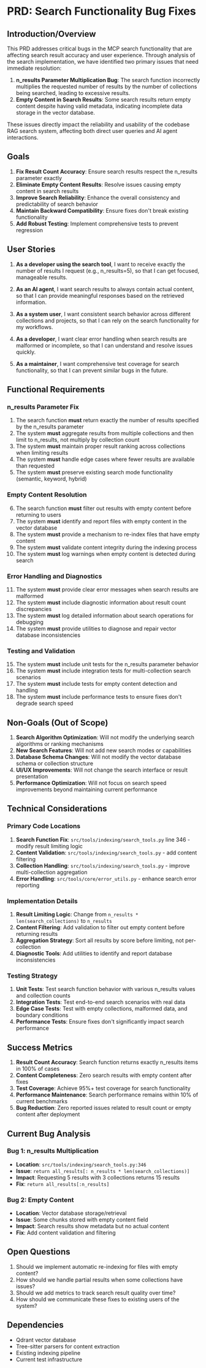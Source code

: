 # PRD: Search Functionality Bug Fixes

## Introduction/Overview

This PRD addresses critical bugs in the MCP search functionality that are affecting search result accuracy and user experience. Through analysis of the search implementation, we have identified two primary issues that need immediate resolution:

1. **n_results Parameter Multiplication Bug**: The search function incorrectly multiplies the requested number of results by the number of collections being searched, leading to excessive results.
2. **Empty Content in Search Results**: Some search results return empty content despite having valid metadata, indicating incomplete data storage in the vector database.

These issues directly impact the reliability and usability of the codebase RAG search system, affecting both direct user queries and AI agent interactions.

## Goals

1. **Fix Result Count Accuracy**: Ensure search results respect the n_results parameter exactly
2. **Eliminate Empty Content Results**: Resolve issues causing empty content in search results
3. **Improve Search Reliability**: Enhance the overall consistency and predictability of search behavior
4. **Maintain Backward Compatibility**: Ensure fixes don't break existing functionality
5. **Add Robust Testing**: Implement comprehensive tests to prevent regression

## User Stories

1. **As a developer using the search tool**, I want to receive exactly the number of results I request (e.g., n_results=5), so that I can get focused, manageable results.

2. **As an AI agent**, I want search results to always contain actual content, so that I can provide meaningful responses based on the retrieved information.

3. **As a system user**, I want consistent search behavior across different collections and projects, so that I can rely on the search functionality for my workflows.

4. **As a developer**, I want clear error handling when search results are malformed or incomplete, so that I can understand and resolve issues quickly.

5. **As a maintainer**, I want comprehensive test coverage for search functionality, so that I can prevent similar bugs in the future.

## Functional Requirements

### n_results Parameter Fix

1. The search function **must** return exactly the number of results specified by the n_results parameter
2. The system **must** aggregate results from multiple collections and then limit to n_results, not multiply by collection count
3. The system **must** maintain proper result ranking across collections when limiting results
4. The system **must** handle edge cases where fewer results are available than requested
5. The system **must** preserve existing search mode functionality (semantic, keyword, hybrid)

### Empty Content Resolution

6. The search function **must** filter out results with empty content before returning to users
7. The system **must** identify and report files with empty content in the vector database
8. The system **must** provide a mechanism to re-index files that have empty content
9. The system **must** validate content integrity during the indexing process
10. The system **must** log warnings when empty content is detected during search

### Error Handling and Diagnostics

11. The system **must** provide clear error messages when search results are malformed
12. The system **must** include diagnostic information about result count discrepancies
13. The system **must** log detailed information about search operations for debugging
14. The system **must** provide utilities to diagnose and repair vector database inconsistencies

### Testing and Validation

15. The system **must** include unit tests for the n_results parameter behavior
16. The system **must** include integration tests for multi-collection search scenarios
17. The system **must** include tests for empty content detection and handling
18. The system **must** include performance tests to ensure fixes don't degrade search speed

## Non-Goals (Out of Scope)

1. **Search Algorithm Optimization**: Will not modify the underlying search algorithms or ranking mechanisms
2. **New Search Features**: Will not add new search modes or capabilities
3. **Database Schema Changes**: Will not modify the vector database schema or collection structure
4. **UI/UX Improvements**: Will not change the search interface or result presentation
5. **Performance Optimization**: Will not focus on search speed improvements beyond maintaining current performance

## Technical Considerations

### Primary Code Locations

1. **Search Function Fix**: `src/tools/indexing/search_tools.py` line 346 - modify result limiting logic
2. **Content Validation**: `src/tools/indexing/search_tools.py` - add content filtering
3. **Collection Handling**: `src/tools/indexing/search_tools.py` - improve multi-collection aggregation
4. **Error Handling**: `src/tools/core/error_utils.py` - enhance search error reporting

### Implementation Details

1. **Result Limiting Logic**: Change from `n_results * len(search_collections)` to `n_results`
2. **Content Filtering**: Add validation to filter out empty content before returning results
3. **Aggregation Strategy**: Sort all results by score before limiting, not per-collection
4. **Diagnostic Tools**: Add utilities to identify and report database inconsistencies

### Testing Strategy

1. **Unit Tests**: Test search function behavior with various n_results values and collection counts
2. **Integration Tests**: Test end-to-end search scenarios with real data
3. **Edge Case Tests**: Test with empty collections, malformed data, and boundary conditions
4. **Performance Tests**: Ensure fixes don't significantly impact search performance

## Success Metrics

1. **Result Count Accuracy**: Search function returns exactly n_results items in 100% of cases
2. **Content Completeness**: Zero search results with empty content after fixes
3. **Test Coverage**: Achieve 95%+ test coverage for search functionality
4. **Performance Maintenance**: Search performance remains within 10% of current benchmarks
5. **Bug Reduction**: Zero reported issues related to result count or empty content after deployment

## Current Bug Analysis

### Bug 1: n_results Multiplication
- **Location**: `src/tools/indexing/search_tools.py:346`
- **Issue**: `return all_results[: n_results * len(search_collections)]`
- **Impact**: Requesting 5 results with 3 collections returns 15 results
- **Fix**: `return all_results[:n_results]`

### Bug 2: Empty Content
- **Location**: Vector database storage/retrieval
- **Issue**: Some chunks stored with empty content field
- **Impact**: Search results show metadata but no actual content
- **Fix**: Add content validation and filtering

## Open Questions

1. Should we implement automatic re-indexing for files with empty content?
2. How should we handle partial results when some collections have issues?
3. Should we add metrics to track search result quality over time?
4. How should we communicate these fixes to existing users of the system?

## Dependencies

- Qdrant vector database
- Tree-sitter parsers for content extraction
- Existing indexing pipeline
- Current test infrastructure
